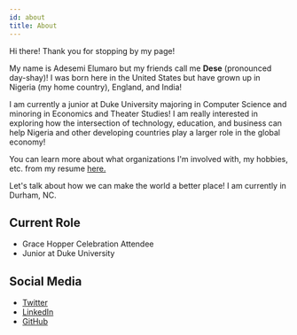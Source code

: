 ```yaml
---
id: about
title: About
---
```


Hi there! Thank you for stopping by my page!

My name is Adesemi Elumaro but my friends call me **Dese** (pronounced day-shay)! I was born here in the United States but have grown up in Nigeria (my home country), England, and India!

I am currently a junior at Duke University majoring in Computer Science and minoring in Economics and Theater Studies! I am really interested in exploring how the intersection of technology, education, and business can help Nigeria and other developing countries play a larger role in the global economy!

You can learn more about what organizations I'm involved with, my hobbies, etc. from my resume [here.](https://drive.google.com/file/d/12Zt1bIpjW0Er3GWj1aiM71Eu-W-UOqyd/view?usp=sharing)

Let's talk about how we can make the world a better place! I am currently in Durham, NC.


## Current Role

- Grace Hopper Celebration Attendee
- Junior at Duke University

## Social Media

- [Twitter](https://twitter.com/desemi_xo)
- [LinkedIn](https://www.linkedin.com/in/adesemicelumaro/)
- [GitHub](https://github.com/withlovedese)
